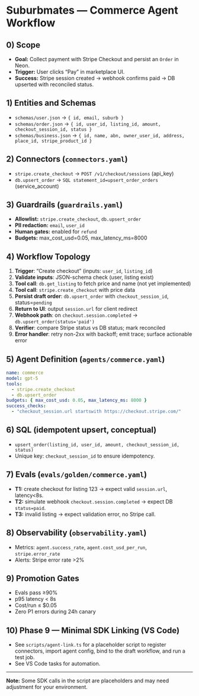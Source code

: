 # Suburbmates — Commerce Agent Workflow

## 0) Scope

- **Goal:** Collect payment with Stripe Checkout and persist an `Order` in Neon.
- **Trigger:** User clicks “Pay” in marketplace UI.
- **Success:** Stripe session created → webhook confirms paid → DB upserted with reconciled status.

## 1) Entities and Schemas

- `schemas/user.json` → `{ id, email, suburb }`
- `schemas/order.json` → `{ id, user_id, listing_id, amount, checkout_session_id, status }`
- `schemas/business.json` → `{ id, name, abn, owner_user_id, address, place_id, stripe_product_id }`

## 2) Connectors (`connectors.yaml`)

- `stripe.create_checkout` → `POST /v1/checkout/sessions` (api_key)
- `db.upsert_order` → `SQL statement_id=upsert_order_orders` (service_account)

## 3) Guardrails (`guardrails.yaml`)

- **Allowlist:** `stripe.create_checkout`, `db.upsert_order`
- **PII redaction:** `email`, `user_id`
- **Human gates:** enabled for `refund`
- **Budgets:** max_cost_usd=0.05, max_latency_ms=8000

## 4) Workflow Topology

1. **Trigger**: “Create checkout” (inputs: `user_id`, `listing_id`)
2. **Validate inputs**: JSON-schema check (user, listing exist)
3. **Tool call**: `db.get_listing` to fetch price and name (not yet implemented)
4. **Tool call**: `stripe.create_checkout` with price data
5. **Persist draft order**: `db.upsert_order` with `checkout_session_id`, status=`pending`
6. **Return to UI**: output `session.url` for client redirect
7. **Webhook path**: on `checkout.session.completed` → `db.upsert_order(status='paid')`
8. **Verifier**: compare Stripe status vs DB status; mark reconciled
9. **Error handler**: retry non-2xx with backoff; emit trace; surface actionable error

## 5) Agent Definition (`agents/commerce.yaml`)

```yaml
name: commerce
model: gpt-5
tools:
  - stripe.create_checkout
  - db.upsert_order
budgets: { max_cost_usd: 0.05, max_latency_ms: 8000 }
success_checks:
  - "checkout_session.url startswith https://checkout.stripe.com/"
```

## 6) SQL (idempotent upsert, conceptual)

- `upsert_order(listing_id, user_id, amount, checkout_session_id, status)`
- Unique key: `checkout_session_id` to ensure idempotency.

## 7) Evals (`evals/golden/commerce.yaml`)

- **T1:** create checkout for listing 123 → expect valid `session.url`, latency<8s.
- **T2:** simulate webhook `checkout.session.completed` → expect DB `status=paid`.
- **T3:** invalid listing → expect validation error, no Stripe call.

## 8) Observability (`observability.yaml`)

- Metrics: `agent.success_rate`, `agent.cost_usd_per_run`, `stripe.error_rate`
- Alerts: Stripe error rate >2%

## 9) Promotion Gates

- Evals pass ≥90%
- p95 latency < 8s
- Cost/run ≤ $0.05
- Zero P1 errors during 24h canary

## 10) Phase 9 — Minimal SDK Linking (VS Code)

- See `scripts/agent-link.ts` for a placeholder script to register connectors, import agent config, bind to the draft workflow, and run a test job.
- See VS Code tasks for automation.

---

**Note:** Some SDK calls in the script are placeholders and may need adjustment for your environment.
